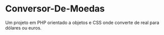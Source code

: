 # Conversor-De-Moedas

Um projeto em PHP orientado a objetos e CSS onde converte de real para dólares ou euros.
